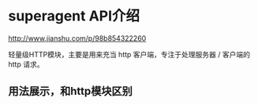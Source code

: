 # superagent API介绍

http://www.jianshu.com/p/98b854322260  

轻量级HTTP模块，主要是用来充当 http 客户端，专注于处理服务器 / 客户端的 http 请求。

## 用法展示，和http模块区别



